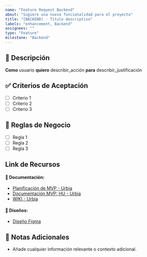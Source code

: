 ```yaml
---
name: "Feature Request Backend"
about: "Sugiere una nueva funcionalidad para el proyecto"
title: "[BACKEND] - Título descriptivo"
labels: "enhancement, Backend"
assignees: ""
type: "Feature"
milestone: "Backend"
---
```


## 📌 Descripción
**Como** usuario **quiero** describir_acción **para** describir_justificación  

## ✅ Criterios de Aceptación
- [ ] Criterio 1
- [ ] Criterio 2
- [ ] Criterio 3

## 🎯 Reglas de Negocio
- [ ] Regla 1
- [ ] Regla 2
- [ ] Regla 3

## Link de Recursos
#### 📂 Documentación:
* [Planificación de MVP - Urbia](https://docs.google.com/document/d/1NPT_RxGBoXXna49FH9uY8Ww76XYuMYx7F4WhJF3BptI/edit?usp=sharing)
* [Documentación MVP: HU - Urbia](https://docs.google.com/document/d/1QYpMNNTkodzCA1NQFGr-vWD-Dk9g27rwCXt_A9qPxb8/edit?usp=sharing)
* [WIKI - Urbia](https://github.com/No-Country-simulation/s21-19-t-webapp/wiki)
#### 🎨 Diseños:
* [Diseño Figma](https://www.figma.com/design/NoP3UTmNAwFsjzckY82wNS/equipo-s21-19-t-webapp?node-id=21-2&m=dev&t=JSDBpgEFWdPmt6YS-1)

## 📝 Notas Adicionales
- Añade cualquier información relevante o contexto adicional.
